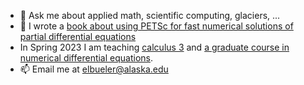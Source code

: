 - 💬 Ask me about applied math, scientific computing, glaciers, ...
- 📖 I wrote a [book about using PETSc for fast numerical solutions of partial differential equations](https://my.siam.org/Store/Product/viewproduct/?ProductId=32850137)
- In Spring 2023 I am teaching [calculus 3](https://bueler.github.io/calc3/) and [a graduate course in numerical differential equations](https://bueler.github.io/nade/).
- 📫 Email me at [elbueler@alaska.edu](mailto:elbueler@alaska.edu)
